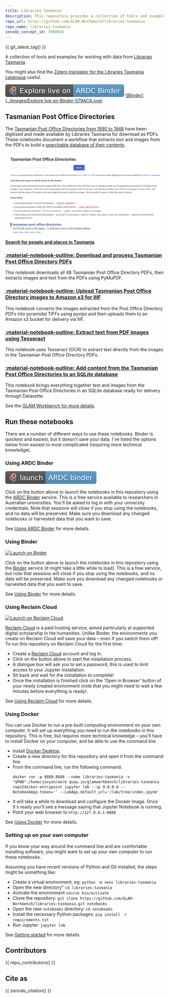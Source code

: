 ```yaml
---
title: Libraries Tasmania
description: This repository provides a collection of tools and examples for working with data from Libraries Tasmania. 
repo_url: https://github.com/GLAM-Workbench/libraries-tasmania
repo_name: libraries-tasmania
zenodo_concept_id: 7080836
---
```


{{ git_latest_tag() }}

A collection of tools and examples for working with data from [Libraries Tasmania](https://www.libraries.tas.gov.au/).

You might also find the [Zotero translator for the Libraries Tasmania catalogue](https://updates.timsherratt.org/2022/07/14/calling-all-tasmanian.html) useful.

[![ARDC Binder](../images/explore-live-on-ardc-binder.svg)](https://binderhub.rc.nectar.org.au/v2/gh/GLAM-Workbench/{{repo_name}}/HEAD?urlpath=lab/tree/index.ipynb)
[![Binder](../images/Explore live on-Binder-579ACA.svg)](https://mybinder.org/v2/gh/GLAM-Workbench/recordsearch/HEAD?urlpath=lab/tree/index.ipynb)

## Tasmanian Post Office Directories

The [Tasmanian Post Office Directories from 1890 to 1948](https://stors.tas.gov.au/ILS/SD_ILS-981598) have been digitised and made available by Libraries Tasmania for download as PDFs. These notebooks document a workflow that extracts text and images from the PDFs to build a [searchable database of their contents](https://glam-workbench.net/tasmanian-post-office-directories/).

![Screenshot of the Tasmanian Post Office Directories Search Interface](../images/tas-pod-interface.png)
[**Search for people and places in Tasmania**](https://glam-workbench.net/tasmanian-post-office-directories/)

### [:material-notebook-outline: Download and process Tasmanian Post Office Directory PDFs](tas-pod-save-text-images.md) 
This notebook downloads all 48 Tasmanian Post Office Directory PDFs, then extracts images and text from the PDFs using PyMuPDF.

### [:material-notebook-outline: Upload Tasmanian Post Office Directory images to Amazon s3 for IIIF](tas-pod-upload-images.md) 
This notebook converts the images extracted from the Post Office Directory PDFs into pyramidal TIFFs using pyvips and then uploads them to an Amazon s3 bucket for delivery via IIIF.

### [:material-notebook-outline: Extract text from PDF images using Tesseract](tas-pod-ocr-with-tesseract.md) 
This notebook uses Tesseract (OCR) to extract text directly from the images in the Tasmanian Post Office Directory PDFs.

### [:material-notebook-outline: Add content from the Tasmanian Post Office Directories to an SQLite database](tas-pod-add-to-datasette.md)  
This notebook brings everything together text and images from the Tasmanian Post Office Directories in an SQLite database ready for delivery through Datasette.

See the [GLAM Workbench for more details](https://glam-workbench.github.io/libraries-tasmania/).

<!-- START RUN INFO -->


## Run these notebooks

There are a number of different ways to use these notebooks. Binder is quickest and easiest, but it doesn't save your data. I've listed the options below from easiest to most complicated (requiring more technical knowledge).

### Using ARDC Binder

[![Launch on ARDC Binder](../images/launch-ARDC-binder.svg)](https://binderhub.rc.nectar.org.au/v2/gh/GLAM-Workbench/{{repo_name}}/HEAD?urlpath=lab/tree/index.ipynb)

Click on the button above to launch the notebooks in this repository using the [ARDC Binder](https://mybinder.org/) service. This is a free service available to researchers in Australian universities. You'll be asked to log in with your university credentials. Note that sessions will close if you stop using the notebooks, and no data will be preserved. Make sure you download any changed notebooks or harvested data that you want to save.

See [Using ARDC Binder](https://glam-workbench.net/using-ardc-binder/) for more details.

### Using Binder

[![Launch on Binder](https://mybinder.org/badge_logo.svg)](https://mybinder.org/v2/gh/GLAM-Workbench/libraries-tasmania/master/?urlpath=lab/tree/index.ipynb)

Click on the button above to launch the notebooks in this repository using the [Binder](https://mybinder.org/) service (it might take a little while to load). This is a free service, but note that sessions will close if you stop using the notebooks, and no data will be preserved. Make sure you download any changed notebooks or harvested data that you want to save.

See [Using Binder](https://glam-workbench.net/using-binder/) for more details.

### Using Reclaim Cloud

[![Launch on Reclaim Cloud](https://glam-workbench.github.io/images/launch-on-reclaim-cloud.svg)](https://app.my.reclaim.cloud/?manifest=https://raw.githubusercontent.com/GLAM-Workbench/libraries-tasmania/master/reclaim-manifest.jps)

[Reclaim Cloud](https://reclaim.cloud/) is a paid hosting service, aimed particularly at supported digital scholarship in hte humanities. Unlike Binder, the environments you create on Reclaim Cloud will save your data – even if you switch them off! To run this repository on Reclaim Cloud for the first time:

* Create a [Reclaim Cloud](https://reclaim.cloud/) account and log in.
* Click on the button above to start the installation process.
* A dialogue box will ask you to set a password, this is used to limit access to your Jupyter installation.
* Sit back and wait for the installation to complete!
* Once the installation is finished click on the 'Open in Browser' button of your newly created environment (note that you might need to wait a few minutes before everything is ready).

See [Using Reclaim Cloud](https://glam-workbench.net/using-reclaim-cloud/) for more details.

### Using Docker

You can use Docker to run a pre-built computing environment on your own computer. It will set up everything you need to run the notebooks in this repository. This is free, but requires more technical knowledge – you'll have to install Docker on your computer, and be able to use the command line.

* Install [Docker Desktop](https://docs.docker.com/get-docker/).
* Create a new directory for this repository and open it from the command line.
* From the command line, run the following command:  
  ```
  docker run -p 8888:8888 --name libraries-tasmania -v "$PWD":/home/jovyan/work quay.io/glamworkbench/libraries-tasmania repo2docker-entrypoint jupyter lab --ip 0.0.0.0 --NotebookApp.token='' --LabApp.default_url='/lab/tree/index.ipynb'
  ```
* It will take a while to download and configure the Docker image. Once it's ready you'll see a message saying that Jupyter Notebook is running.
* Point your web browser to `http://127.0.0.1:8888`

See [Using Docker](https://glam-workbench.net/using-docker/) for more details.

### Setting up on your own computer

If you know your way around the command line and are comfortable installing software, you might want to set up your own computer to run these notebooks.

Assuming you have recent versions of Python and Git installed, the steps might be something like:

* Create a virtual environment, eg: `python -m venv libraries-tasmania`
* Open the new directory" `cd libraries-tasmania`
* Activate the environment `source bin/activate`
* Clone the repository: `git clone https://github.com/GLAM-Workbench/libraries-tasmania.git notebooks`
* Open the new `notebooks` directory: `cd notebooks`
* Install the necessary Python packages: `pip install -r requirements.txt`
* Run Jupyter: `jupyter lab`

See [Getting started](https://glam-workbench.net/getting-started/#using-python-on-your-own-computer) for more details.

<!-- END RUN INFO -->

## Contributors

{{ repo_contributors() }}

## Cite as

{{ zenodo_citation() }}